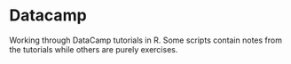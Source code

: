 # Datacamp

Working through DataCamp tutorials in R. Some scripts contain notes from the tutorials while others are purely exercises.
